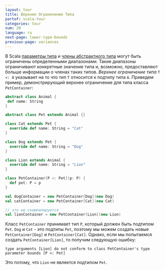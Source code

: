 ```yaml
---
layout: tour
title: Верхнее Ограничение Типа
partof: scala-tour
categories: tour
num: 20
language: ru
next-page: lower-type-bounds
previous-page: variances
---
```


В Scala [параметры типа](generic-classes.html) и [члены абстрактного типа](abstract-type-members.html) могут быть ограничены определенными диапазонами. Такие диапазоны ограничивают конкретные значение типа и, возможно, предоставляют больше информации о членах таких типов. _Верхнее ограничение типа_ `T <: A` указывает на то что тип `T` относится к подтипу типа `A`.
Приведем пример, демонстрирующий верхнее ограничение для типа класса `PetContainer`:

```scala mdoc
abstract class Animal {
 def name: String
}

abstract class Pet extends Animal {}

class Cat extends Pet {
  override def name: String = "Cat"
}

class Dog extends Pet {
  override def name: String = "Dog"
}

class Lion extends Animal {
  override def name: String = "Lion"
}

class PetContainer[P <: Pet](p: P) {
  def pet: P = p
}

val dogContainer = new PetContainer[Dog](new Dog)
val catContainer = new PetContainer[Cat](new Cat)
```

```scala mdoc:fail
// это не скомпилируется
val lionContainer = new PetContainer[Lion](new Lion)
```
Класс `PetContainer` принимает тип `P`, который должен быть подтипом `Pet`. `Dog` и `Cat` - это подтипы `Pet`, поэтому мы можем создать новые `PetContainer[Dog]` и `PetContainer[Cat]`. Однако, если мы попытаемся создать `PetContainer[Lion]`, то получим следующую ошибку:

`type arguments [Lion] do not conform to class PetContainer's type parameter bounds [P <: Pet]`

Это потому, что `Lion` не является подтипом `Pet`.
